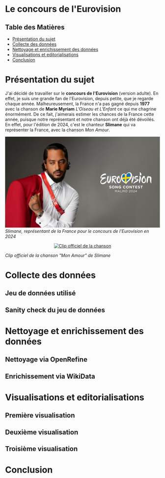 # Le concours de l'Eurovision 
## Table des Matières

- [Présentation du sujet](#présentation-du-sujet)
- [Collecte des données](#collecte-des-données)
- [Nettoyage et enrichissement des données](#nettoyage-et-enrichissement-des-données)
- [Visualisations et editorialisations](#visualisations-et-editorialisations)
- [Conclusion](#conclusion)

# Présentation du sujet
J'ai décidé de travailler sur le **concours de l'Eurovision** (version adulte). En effet, je suis une grande fan de l'Eurovision, depuis petite, que je regarde chaque année. Malheureusement, la France n'a pas gagné depuis **1977** avec la chanson de **Marie Myriam** *L'Oiseau et L'Enfant* ce qui me chagrine énormément. De ce fait, j'aimerais estimer les chances de la France cette année, puisque notre représentant et notre chanson ont déjà été dévoilés. En effet, pour l'édition de 2024, c'est le chanteur **Slimane** qui va représenter la France, avec la chanson *Mon Amour*.

![Photo de Slimane, représentant de la France pour le concours de l'Eurovision en 2024](/images/Eurovision_2024_France_Slimane_MonAmour.jpg)
*Slimane, représentant de la France pour le concours de l'Eurovision en 2024*

<div align="center">
  <a href="https://www.youtube.com/watch?v=bal8oESDH7s"><img src="https://img.youtube.com/vi/bal8oESDH7s/0.jpg" alt="Clip officiel de la chanson "Mon Amour" de Slimane" width="1000"></a>
</div>

*Clip officiel de la chanson "Mon Amour" de Slimane*

# Collecte des données
## Jeu de données utilisé
## Sanity check du jeu de données

# Nettoyage et enrichissement des données
## Nettoyage via OpenRefine 
## Enrichissement via WikiData

# Visualisations et editorialisations
## Première visualisation
## Deuxième visualisation
## Troisième visualisation

# Conclusion
